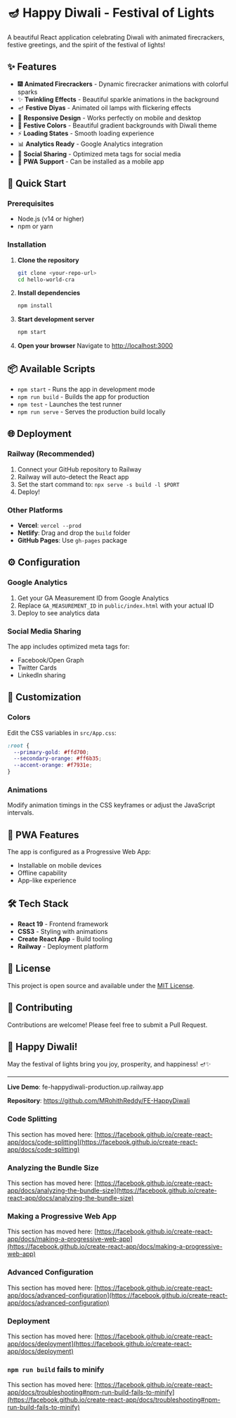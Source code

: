 # 🪔 Happy Diwali - Festival of Lights

A beautiful React application celebrating Diwali with animated firecrackers, festive greetings, and the spirit of the festival of lights!

## ✨ Features

- 🎆 **Animated Firecrackers** - Dynamic firecracker animations with colorful sparks
- ✨ **Twinkling Effects** - Beautiful sparkle animations in the background
- 🪔 **Festive Diyas** - Animated oil lamps with flickering effects
- 📱 **Responsive Design** - Works perfectly on mobile and desktop
- 🎨 **Festive Colors** - Beautiful gradient backgrounds with Diwali theme
- ⚡ **Loading States** - Smooth loading experience
- 📊 **Analytics Ready** - Google Analytics integration
- 🔗 **Social Sharing** - Optimized meta tags for social media
- 📱 **PWA Support** - Can be installed as a mobile app

## 🚀 Quick Start

### Prerequisites
- Node.js (v14 or higher)
- npm or yarn

### Installation

1. **Clone the repository**
   ```bash
   git clone <your-repo-url>
   cd hello-world-cra
   ```

2. **Install dependencies**
   ```bash
   npm install
   ```

3. **Start development server**
   ```bash
   npm start
   ```

4. **Open your browser**
   Navigate to [http://localhost:3000](http://localhost:3000)

## 📦 Available Scripts

- `npm start` - Runs the app in development mode
- `npm run build` - Builds the app for production
- `npm test` - Launches the test runner
- `npm run serve` - Serves the production build locally

## 🌐 Deployment

### Railway (Recommended)
1. Connect your GitHub repository to Railway
2. Railway will auto-detect the React app
3. Set the start command to: `npx serve -s build -l $PORT`
4. Deploy!

### Other Platforms
- **Vercel**: `vercel --prod`
- **Netlify**: Drag and drop the `build` folder
- **GitHub Pages**: Use `gh-pages` package

## ⚙️ Configuration

### Google Analytics
1. Get your GA Measurement ID from Google Analytics
2. Replace `GA_MEASUREMENT_ID` in `public/index.html` with your actual ID
3. Deploy to see analytics data

### Social Media Sharing
The app includes optimized meta tags for:
- Facebook/Open Graph
- Twitter Cards
- LinkedIn sharing

## 🎨 Customization

### Colors
Edit the CSS variables in `src/App.css`:
```css
:root {
  --primary-gold: #ffd700;
  --secondary-orange: #ff6b35;
  --accent-orange: #f7931e;
}
```

### Animations
Modify animation timings in the CSS keyframes or adjust the JavaScript intervals.

## 📱 PWA Features

The app is configured as a Progressive Web App:
- Installable on mobile devices
- Offline capability
- App-like experience

## 🛠️ Tech Stack

- **React 19** - Frontend framework
- **CSS3** - Styling with animations
- **Create React App** - Build tooling
- **Railway** - Deployment platform

## 📄 License

This project is open source and available under the [MIT License](LICENSE).

## 🤝 Contributing

Contributions are welcome! Please feel free to submit a Pull Request.

## 🎉 Happy Diwali!

May the festival of lights bring you joy, prosperity, and happiness! 🪔✨

---

**Live Demo**: fe-happydiwali-production.up.railway.app

**Repository**: https://github.com/MRohithReddy/FE-HappyDiwali

### Code Splitting

This section has moved here: [https://facebook.github.io/create-react-app/docs/code-splitting](https://facebook.github.io/create-react-app/docs/code-splitting)

### Analyzing the Bundle Size

This section has moved here: [https://facebook.github.io/create-react-app/docs/analyzing-the-bundle-size](https://facebook.github.io/create-react-app/docs/analyzing-the-bundle-size)

### Making a Progressive Web App

This section has moved here: [https://facebook.github.io/create-react-app/docs/making-a-progressive-web-app](https://facebook.github.io/create-react-app/docs/making-a-progressive-web-app)

### Advanced Configuration

This section has moved here: [https://facebook.github.io/create-react-app/docs/advanced-configuration](https://facebook.github.io/create-react-app/docs/advanced-configuration)

### Deployment

This section has moved here: [https://facebook.github.io/create-react-app/docs/deployment](https://facebook.github.io/create-react-app/docs/deployment)

### `npm run build` fails to minify

This section has moved here: [https://facebook.github.io/create-react-app/docs/troubleshooting#npm-run-build-fails-to-minify](https://facebook.github.io/create-react-app/docs/troubleshooting#npm-run-build-fails-to-minify)
